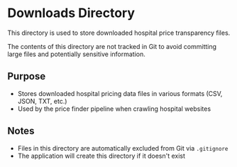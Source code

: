 # Downloads Directory

This directory is used to store downloaded hospital price transparency files. 

The contents of this directory are not tracked in Git to avoid committing large files and potentially sensitive information.

## Purpose

- Stores downloaded hospital pricing data files in various formats (CSV, JSON, TXT, etc.)
- Used by the price finder pipeline when crawling hospital websites

## Notes

- Files in this directory are automatically excluded from Git via `.gitignore`
- The application will create this directory if it doesn't exist 